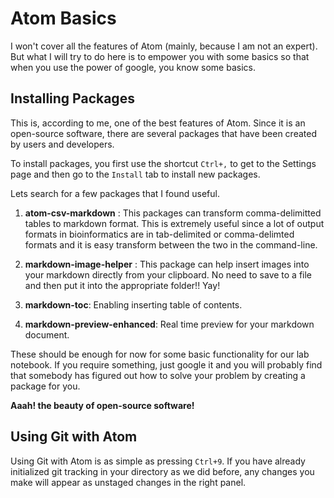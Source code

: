 # Atom Basics
I won't cover all the features of Atom (mainly, because I am not an expert). But what I will try to do here is to empower you with some basics so that when you use the power of google, you know some basics.

## Installing Packages
This is, according to me, one of the best features of Atom. Since it is an open-source software, there are several packages that have been created by users and developers.

To install packages, you first use the shortcut `Ctrl+,` to get to the Settings page and then go to the `Install` tab to install new packages.

Lets search for a few packages that I found useful.

1. **atom-csv-markdown** : This packages can transform comma-delimitted tables to markdown format. This is extremely useful since a lot of output formats in bioinformatics are in tab-delimited or comma-delimted formats and it is easy transform between the two in the command-line.

2. **markdown-image-helper** : This package can help insert images into your markdown directly from your clipboard. No need to save to a file and then put it into the appropriate folder!! Yay!

3. **markdown-toc**: Enabling inserting table of contents.

4. **markdown-preview-enhanced**: Real time preview for your markdown document.

These should be enough for now for some basic functionality for our lab notebook. If you require something, just google it and you will probably find that somebody has figured out how to solve your problem by creating a package for you.

**Aaah! the beauty of open-source software!**

## Using Git with Atom

Using Git with Atom is as simple as pressing `Ctrl+9`. If you have already initialized git tracking in your directory as we did before, any changes you make will appear as unstaged changes in the right panel.
